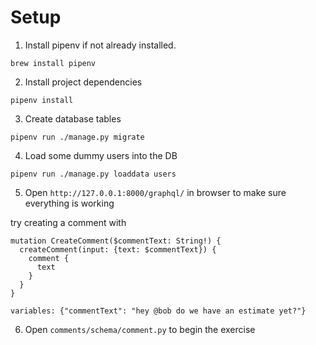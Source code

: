 # Setup

1. Install pipenv if not already installed. 

`brew install pipenv`

2. Install project dependencies

`pipenv install`

3. Create database tables 

`pipenv run ./manage.py migrate`

4. Load some dummy users into the DB

`pipenv run ./manage.py loaddata users`

5. Open `http://127.0.0.1:8000/graphql/` in browser to make sure everything is working

try creating a comment with 

```
mutation CreateComment($commentText: String!) {
  createComment(input: {text: $commentText}) {
    comment {
      text
    }
  }
}

variables: {"commentText": "hey @bob do we have an estimate yet?"}

```

6. Open `comments/schema/comment.py` to begin the exercise 





